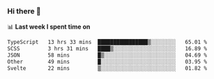 ### Hi there 👋

<!--
**DBvc/DBvc** is a ✨ _special_ ✨ repository because its `README.md` (this file) appears on your GitHub profile.

Here are some ideas to get you started:

- 🔭 I’m currently working on ...
- 🌱 I’m currently learning ...
- 👯 I’m looking to collaborate on ...
- 🤔 I’m looking for help with ...
- 💬 Ask me about ...
- 📫 How to reach me: ...
- 😄 Pronouns: ...
- ⚡ Fun fact: ...
-->

📊 **Last week I spent time on**
<!--START_SECTION:waka-->

```txt
TypeScript   13 hrs 33 mins  ████████████████▒░░░░░░░░   65.01 %
SCSS         3 hrs 31 mins   ████▒░░░░░░░░░░░░░░░░░░░░   16.89 %
JSON         58 mins         █▒░░░░░░░░░░░░░░░░░░░░░░░   04.69 %
Other        49 mins         █░░░░░░░░░░░░░░░░░░░░░░░░   03.95 %
Svelte       22 mins         ▒░░░░░░░░░░░░░░░░░░░░░░░░   01.82 %
```

<!--END_SECTION:waka-->

